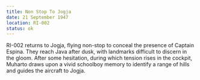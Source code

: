 ```yaml
---
title: Non Stop To Jogja
date: 21 September 1947 
location: RI-002 
status: ok
---
```

RI-002 returns to Jogja, flying non-stop to conceal the presence of Captain Espina. They reach Java after dusk, with landmarks difficult to discern in the gloom. After some hesitation, during which tension rises in the cockpit, Muharto draws upon a vivid schoolboy memory to identify a range of hills and guides the aircraft to Jogja.

